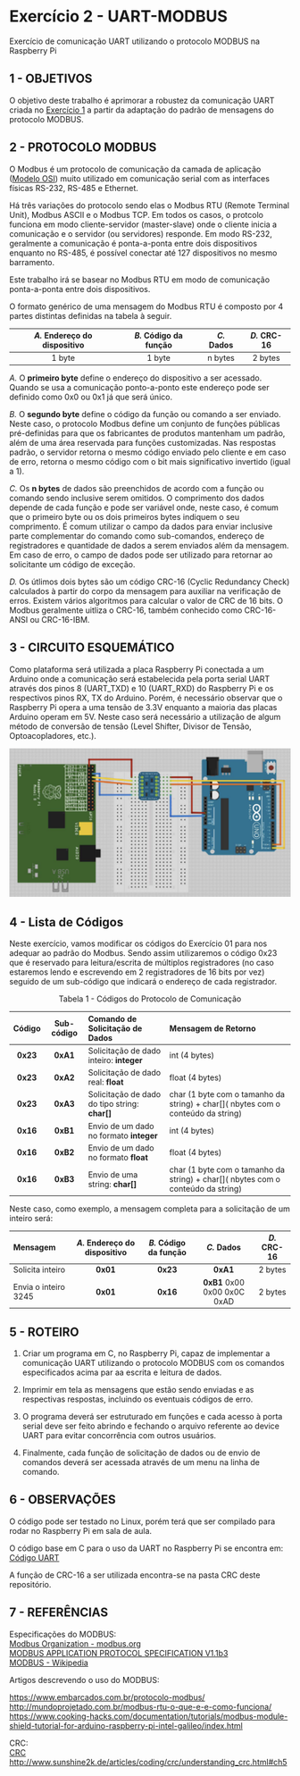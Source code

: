 # Exercício 2 - UART-MODBUS

Exercício de comunicação UART utilizando o protocolo MODBUS na Raspberry Pi

## 1 - OBJETIVOS

O objetivo deste trabalho é aprimorar a robustez da comunicação UART criada no [Exercício 1](https://gitlab.com/fse_fga/projetos_2020_2/exercicio-1-uart) a partir da adaptação do padrão de mensagens do protocolo MODBUS.

## 2 - PROTOCOLO MODBUS

O Modbus é um protocolo de comunicação da camada de aplicação ([Modelo OSI](https://pt.wikipedia.org/wiki/Modelo_OSI)) muito utilizado em comunicação serial com as interfaces físicas RS-232, RS-485 e Ethernet. 

Há três variações do protocolo sendo elas o Modbus RTU (Remote Terminal Unit), Modbus ASCII e o Modbus TCP. Em todos os casos, o protcolo funciona em modo cliente-servidor (master-slave) onde o cliente inicia a comunicação e o servidor (ou servidores) responde. Em modo RS-232, geralmente a comunicação é ponta-a-ponta entre dois dispositivos enquanto no RS-485, é possível conectar até 127 dispositivos no mesmo barramento. 

Este trabalho irá se basear no Modbus RTU em modo de comunicação ponta-a-ponta entre dois dispositivos. 

O formato genérico de uma mensagem do Modbus RTU é composto por 4 partes distintas definidas na tabela à seguir.

| *A.* Endereço do dispositivo | *B.* Código da função  | *C.* Dados  | *D.* CRC-16  |
|:-:|:-:|:-:|:-:|
| 1 byte | 1 byte | n bytes  | 2 bytes |

*A.* O **primeiro byte** define o endereço do dispositivo a ser acessado. Quando se usa a comunicação ponto-a-ponto este endereço pode ser definido como 0x0 ou 0x1 já que será único. 

*B.* O **segundo byte** define o código da função ou comando a ser enviado. Neste caso, o protocolo Modbus define um conjunto de funções públicas pré-definidas para que os fabricantes de produtos mantenham um padrão, além de uma área reservada para funções customizadas. Nas respostas padrão, o servidor retorna o mesmo código enviado pelo cliente e em caso de erro, retorna o mesmo código com o bit mais significativo invertido (igual a 1).

*C.* Os **n bytes** de dados são preenchidos de acordo com a função ou comando sendo inclusive serem omitidos. O comprimento dos dados depende de cada função e pode ser variável onde, neste caso, é comum que o primeiro byte ou os dois primeiros bytes indiquem o seu comprimento. É comum utilizar o campo da dados para enviar inclusive parte complementar do comando como sub-comandos, endereço de registradores e quantidade de dados a serem enviados além da mensagem. Em caso de erro, o campo de dados pode ser utilizado para retornar ao solicitante um código de exceção.

*D.* Os útlimos dois bytes são um código CRC-16 (Cyclic Redundancy Check) calculados à partir do corpo da mensagem para auxiliar na verificação de erros. Existem vários algoritmos para calcular o valor de CRC de 16 bits. O Modbus geralmente uitliza o CRC-16, também conhecido como CRC-16-ANSI ou CRC-16-IBM.

## 3 - CIRCUITO ESQUEMÁTICO

Como plataforma será utilizada a placa Raspberry Pi conectada a um Arduino onde a comunicação será estabelecida pela porta serial UART através dos pinos 8 (UART_TXD) e 10 (UART_RXD) do Raspberry Pi e os respectivos pinos RX, TX do Arduino. Porém, é necessário observar que o Raspberry Pi opera a uma tensão de 3.3V enquanto a maioria das placas Arduino operam em 5V. Neste caso será necessário a utilização de algum método de conversão de tensão (Level Shifter, Divisor de Tensão, Optoacopladores, etc.).

![Conexão entre Raspberry Pi e Arduino - UART](./imagens/rasp_arduino_uart.png)

## 4 - Lista de Códigos 

Neste exercício, vamos modificar os códigos do Exercício 01 para nos adequar ao padrão do Modbus. Sendo assim utilizaremos o código 0x23 que é reservado para leitura/escrita de múltiplos registradores (no caso estaremos lendo e escrevendo em 2 registradores de 16 bits por vez) seguido de um sub-código que indicará o endereço de cada registrador.

<p style="text-align: center;">Tabela 1 - Códigos do Protocolo de Comunicação</p>

| Código |	Sub-código | Comando de Solicitação de Dados |	Mensagem de Retorno |
|:-:|:-:|:--|:--|
| **0x23** | **0xA1** |	Solicitação de dado inteiro: **integer** | int (4 bytes) |
| **0x23** | **0xA2** |	Solicitação de dado real: **float**	| float (4 bytes) |
| **0x23** | **0xA3** |	Solicitação de dado do tipo string: **char[]** | char (1 byte com o tamanho da string) + char[]( nbytes com o conteúdo da string) |
| **0x16** | **0xB1** |	Envio de um dado no formato **integer**	| int (4 bytes)
| **0x16** |  **0xB2** |	Envio de um dado no formato **float** | float (4 bytes)
| **0x16** |  **0xB3** |	Envio de uma string: **char[]**	| char (1 byte com o tamanho da string) + char[]( nbytes com o conteúdo da string)

Neste caso, como exemplo, a mensagem completa para a solicitação de um inteiro será:

| Mensagem | *A.* Endereço do dispositivo | *B.* Código da função  | *C.* Dados  | *D.* CRC-16  |
|:--|:-:|:-:|:-:|:-:|
| Solicita inteiro | **0x01** | **0x23** | **0xA1** | 2 bytes |
| Envia o inteiro 3245 | **0x01** | **0x16** | **0xB1** 0x00 0x00 0x0C 0xAD | 2 bytes |

## 5 - ROTEIRO

1. Criar um programa em C, no Raspberry Pi, capaz de implementar a comunicação UART utilizando o protocolo MODBUS com os comandos especificados acima par aa escrita e leitura de dados.

2. Imprimir em tela as mensagens que estão sendo enviadas e as respectivas respostas, incluindo os eventuais códigos de erro.

3. O programa deverá ser estruturado em funções e cada acesso à porta serial deve ser feito abrindo e fechando o arquivo referente ao device UART para evitar concorrência com outros usuários.

3. Finalmente, cada função de solicitação de dados ou de envio de comandos deverá ser acessada através de um menu na linha de comando.

## 6 - OBSERVAÇÕES

O código pode ser testado no Linux, porém terá que ser compilado para rodar no Raspberry Pi em sala de aula.

O código base em C para o uso da UART no Raspberry Pi se encontra em: 
[Código UART](https://gitlab.com/fse_fga/uart_raspberry_pi)

A função de CRC-16 a ser utilizada encontra-se na pasta CRC deste repositório.

## 7 - REFERÊNCIAS

Especificações do MODBUS:  
[Modbus Organization - modbus.org](https://modbus.org)  
[MODBUS APPLICATION PROTOCOL SPECIFICATION V1.1b3](https://modbus.org/docs/Modbus_Application_Protocol_V1_1b3.pdf)  
[MODBUS - Wikipedia](https://pt.wikipedia.org/wiki/Modbus)  

Artigos descrevendo o uso do MODBUS:

https://www.embarcados.com.br/protocolo-modbus/  
http://mundoprojetado.com.br/modbus-rtu-o-que-e-e-como-funciona/  
https://www.cooking-hacks.com/documentation/tutorials/modbus-module-shield-tutorial-for-arduino-raspberry-pi-intel-galileo/index.html

CRC:  
[CRC](https://pt.wikipedia.org/wiki/CRC)  
http://www.sunshine2k.de/articles/coding/crc/understanding_crc.html#ch5  

